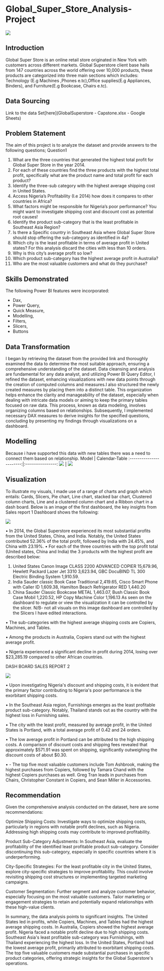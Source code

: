 
# Global_Super_Store_Analysis-Project
![](INTRODUCTORYPHOTO.png)

## Introduction
Global Super Store is an online retail store originated in New York with customers across different markets. Global Superstore client base hails from 147 countries across the world offering over 10,000 products, these products are categorized into three main sections which includes: Technology (E.g Machines ,Phones e.tc),Office supplies(E.g Appliances, Binders), and Furniture(E.g Bookcase, Chairs e.tc).

## Data Sourcing
Link to the data Set[here](GlobalSuperstore - Capstone.xlsx - Google Sheets)

## Problem Statement
The aim of this project is to analyze the dataset and provide answers to the following questions;
Question1
1.  What are the three countries that generated the highest total profit for Global Super Store in the year 2014.
2.  For each of these countries find the three products with the highest total profit, specifically what are the product name and total profit for each product?
3.  Identify the three-sub category with the highest average shipping cost in United States.
4.  Access Nigeria’s Profitability (I.e 2014) how does it compares to other countries in Africa?
5.  What factors might be responsible for Nigeria’s poor performance? You might want to investigate shipping cost and discount cost as potential root causes!
6.  Identify the product sub-category that is the least profitable in Southeast Asia Region?
7.  Is there a Specific country in Southeast Asia where Global Super Store should stop offering the sub-category as identified in 4a?
8. Which city is the least profitable in terms of average profit in United states? For this analysis discard the cities with less than 10 orders.
9.  Why is this city’s average profit so low? 
10.  Which product sub-category has the highest average profit in Australia? 
11.  Who are the most valuable customers and what do they purchase?

## Skills Demonstrated
The following Power BI features were incorporated:
- Dax,
- Power Query,
-  Quick Measure,
- Modelling,
- Filters,
- Slicers,
- Buttons

## Data Transformation
I began by retrieving the dataset from the provided link and thoroughly examined the data to determine the most suitable approach, ensuring a comprehensive understanding of the dataset. Data cleansing and analysis are fundamental for any data analyst, and utilizing Power BI Query Editor, I refined the dataset, enhancing visualizations with new data points through the creation of computed columns and measures.I also structured the newly created measures by placing them into a distinct table. This organization helps enhance the clarity and manageability of the dataset, especially when dealing with intricate data models or aiming to keep the primary tables focused on raw data.  This process, known as data modeling, involves organizing columns based on relationships. Subsequently, I implemented necessary DAX measures to derive insights for the specified questions, concluding by presenting my findings through visualizations on a dashboard.
 
## Modelling
Because i have supported this data with new tables there was a need to connect them based on relationship.
Model                    |  Calendar-Table
:-----------------------:|:----------------:
![](DATAMODEL.png)       |    ![](CALENDARTABLE.png)

## Visualization
To illustrate my visuals, I made use of a range of charts and graph which entails: Cards, Slicers, Pie chart, Line chart, stacked bar chart, Clustered column charts, Line and a clustered column chart and a Ribbon chart in a dash board.
Below is an image of the first dashboard, the key insights from Sales report 1 Dashboard shows the following:

![](SALEREPORT1.png)

•	In 2014, the Global Superstore experienced its most substantial profits from the United States, China, and India. Notably, the United States contributed 52.36% of the total profit, followed by India with 24.45%, and China with 23.19%.
•	For each of the three countries with the top profit total (United states, China and India) the 3 products with the highest profit are described below:
1. United States	Canon Image CLASS 2200 ADVANCED COPIER	15,679.96, Hewlett Packard Lazer Jet 3310	3,623.94, GBC DocuBIND TL 300 Electric Binding System	1,910.59.
2. India	Sauder classic Book Case Traditional 	2,419.65, Cisco Smart Phone with Caller ID	1,609.38, Hamilton Beach Refrigerator RED	1,440.20
3. China	Sauder Classic Bookcase METAL	1,463.07, Bush Classic Book Case Mobil	1,220.52, HP Copy Machine Color	1,196.13
 As seen on the dashboard to regulate or view the visualization it can be controlled by the slicer.
 N/B- not all visuals on this image dashboard are controlled by the Slicers I have edited interactions.

•	The sub-categories with the highest average shipping costs are Copiers, Machines, and Tables.

•	Among the products in Australia, Copiers stand out with the highest average profit.

•	Nigeria experienced a significant decline in profit during 2014, losing over $23,285.19 compared to other African countries.

DASH BOARD SALES REPORT 2

![](SALESREPORT2.png)

•	Upon investigating Nigeria's discount and shipping costs, it is evident that the primary factor contributing to Nigeria's poor performance is the exorbitant shipping costs.

•	 In the Southeast Asia region, Furnishings emerges as the least profitable product sub-category. Notably, Thailand stands out as the country with the highest loss in Furnishing sales.

•	The city with the least profit, measured by average profit, in the United States is Portland, with a total average profit of 0.42 and 24 orders.

•	 The low average profit in Portland can be attributed to the high shipping costs. A comparison of discount costs and shipping fees revealed that approximately $571.91 was spent on shipping, significantly outweighing the discount costs of about $0.30.

•	- The top five most valuable customers include Tom Ashbrook, making the highest purchases from Copiers, followed by Tamara Chand with the highest Copiers purchases as well. Greg Tran leads in purchases from Chairs, Christopher Constant in Copiers, and Sean Miller in Accessories.
## Recommendation

Given the comprehensive analysis conducted on the dataset, here are some recommendations:

Optimize Shipping Costs:
Investigate ways to optimize shipping costs, particularly in regions with notable profit declines, such as Nigeria. Addressing high shipping costs may contribute to improved profitability.

Product Sub-Category Adjustments:
In Southeast Asia, evaluate the profitability of the identified least profitable product sub-category. Consider discontinuing this sub-category, especially in specific countries where it is underperforming.

City-Specific Strategies:
For the least profitable city in the United States, explore city-specific strategies to improve profitability. This could involve revisiting shipping cost structures or implementing targeted marketing campaigns.

Customer Segmentation:
Further segment and analyze customer behavior, especially focusing on the most valuable customers. Tailor marketing or engagement strategies to retain and potentially expand relationships with these high-value clients.

In summary, the data analysis points to significant insights. The United States led in profits, while Copiers, Machines, and Tables had the highest average shipping costs. In Australia, Copiers showed the highest average profit. Nigeria faced a notable profit decline due to high shipping costs. Southeast Asia's least profitable sub-category was Furnishings, with Thailand experiencing the highest loss. In the United States, Portland had the lowest average profit, primarily attributed to exorbitant shipping costs. The top five valuable customers made substantial purchases in specific product categories, offering strategic insights for the Global Superstore's operations.





